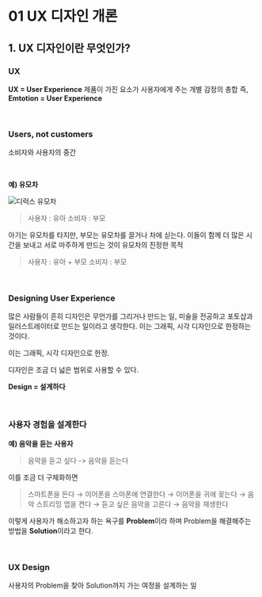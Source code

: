 # 01 UX 디자인 개론

## 1. UX 디자인이란 무엇인가?

### UX

**UX = User Experience**
제품이 가진 요소가 사용자에게 주는 개별 감정의 총합
즉, **Emtotion = User Experience**

<br />

### Users, not customers

소비자와 사용자의 중간

<br />

**예) 유모차**

![디럭스 유모차](http://www.newstap.co.kr/news/photo/201902/83491_135416_917.jpg)



> 사용자 : 유아
> 소비자 : 부모

아기는 유모차를 타지만, 부모는 유모차를 끌거나 차에 싣는다.
이들이 함께 더 많은 시간을 보내고 서로 마주하게 만드는 것이 유모차의 진정한 목적

> 사용자 : 유아 + 부모
> 소비자 : 부모

<br />

### Designing User Experience

많은 사람들이 흔히 디자인은 무언가를 그리거나 만드는 일, 
미술을 전공하고 포토샵과 일러스트레이터로 만드는 일이라고 생각한다. 
이는 그래픽, 시각 디자인으로 한정하는 것이다.

이는 그래픽, 시각 디자인으로 한정.

디자인은 조금 더 넓은 범위로 사용할 수 있다. 

**Design = 설계하다**

<br />

### 사용자 경험을 설계한다

**예) 음악을 듣는 사용자**

> 음악을 듣고 싶다 -> 음악을 듣는다 

이를 조금 더 구체화하면

> 스마트폰을 든다 → 이어폰을 스마폰에 연결한다 → 이어폰을 귀에 꽂는다
> → 음악 스트리밍 앱을 켠다 → 듣고 싶은 음악을 고른다 → 음악을 재생한다

이렇게 사용자가 해소하고자 하는 욕구를 **Problem**이라 하며 
Problem을 해결해주는 방법을 **Solution**이라고 한다. 

<br />

### UX Design

사용자의 Problem을 찾아 Solution까지 가는 여정을 설계하는 일